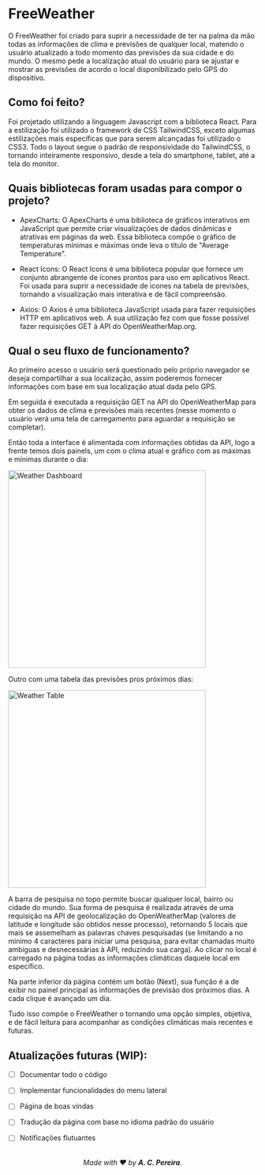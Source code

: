 # FreeWeather
O FreeWeather foi criado para suprir a necessidade de ter na palma da mão todas as informações de clima e previsões de qualquer local, matendo o usuário atualizado a todo momento das previsões da sua cidade e do mundo. O mesmo pede a localização atual do usuário para se ajustar e mostrar as previsões de acordo o local disponibilizado pelo GPS do dispositivo.

## Como foi feito?
Foi projetado utilizando a linguagem Javascript com a biblioteca React. Para a estilização foi utilizado o framework de CSS TailwindCSS, exceto algumas estilizações mais específicas que para serem alcançadas foi utilizado o CSS3. Todo o layout segue o padrão de responsividade do TailwindCSS, o tornando inteiramente responsivo, desde a tela do smartphone, tablet, até a tela do monitor.

## Quais bibliotecas foram usadas para compor o projeto?

- ApexCharts:
O ApexCharts é uma biblioteca de gráficos interativos em JavaScript que permite criar visualizações de dados dinâmicas e atrativas em páginas da web. Essa biblioteca compõe o gráfico de temperaturas mínimas e máximas onde leva o título de "Average Temperature".

- React Icons:
O React Icons é uma biblioteca popular que fornece um conjunto abrangente de ícones prontos para uso em aplicativos React. Foi usada para suprir a necessidade de icones na tabela de previsões, tornando a visualização mais interativa e de fácil compreensão.

- Axios:
O Axios é uma biblioteca JavaScript usada para fazer requisições HTTP em aplicativos web. A sua utilização fez com que fosse possível fazer requisições GET à API do OpenWeatherMap.org.

## Qual o seu fluxo de funcionamento?
Ao primeiro acesso o usuário será questionado pelo próprio navegador se deseja compartilhar a sua localização, assim poderemos fornecer informações com base em sua localização atual dada pelo GPS.

Em seguida é executada a requisição GET na API do OpenWeatherMap para obter os dados de clima e previsões mais recentes (nesse momento o usuário verá uma tela de carregamento para aguardar a requisição se completar). 

Então toda a interface é alimentada com informações obtidas da API, logo a frente temos dois painels, um com o clima atual e gráfico com as máximas e mínimas durante o dia:
<div align="start">
	<img src="https://github-production-user-asset-6210df.s3.amazonaws.com/37283938/242313110-e913f4fa-ea05-439a-85f4-13de0afa2176.png" height="400px" alt="Weather Dashboard">
</div>


Outro com uma tabela das previsões pros próximos dias:
<div align="start">
	<img src="https://github-production-user-asset-6210df.s3.amazonaws.com/37283938/242310564-45414a77-8a58-44bc-b558-4def68365c0c.png" height="400px" alt="Weather Table">
</div>

A barra de pesquisa no topo permite buscar qualquer local, bairro ou cidade do mundo. Sua forma de pesquisa é realizada através de uma requisição na API de geolocalização do OpenWeatherMap (valores de latitude e longitude são obtidos nesse processo), retornando 5 locais que mais se assemelham as palavras chaves pesquisadas (se limitando a no mínimo 4 caracteres para iniciar uma pesquisa, para evitar chamadas muito ambíguas e desnecessárias à API, reduzindo sua carga). Ao clicar no local é carregado na página todas as informações climáticas daquele local em específico.

Na parte inferior da página contém um botão (Next), sua função é a de exibir no painel principal as informações de previsão dos próximos dias. A cada clique é avançado um dia.

Tudo isso compõe o FreeWeather o tornando uma opção simples, objetiva, e de fácil leitura para acompanhar as condições climáticas mais recentes e futuras.

## Atualizações futuras (WIP):
- [ ] Documentar todo o código
- [ ] Implementar funcionalidades do menu lateral
- [ ] Página de boas vindas
- [ ] Tradução da página com base no idioma padrão do usuário
- [ ] Notificações flutuantes



<div align="center"><i> <br>Made with ❤️ by <strong>A. C. Pereira</strong>.<i></div>
